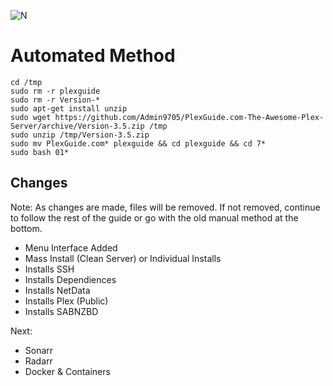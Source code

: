 ![N](https://preview.ibb.co/gdXE0m/Snip20171029_22.png)

# Automated Method

```
cd /tmp
sudo rm -r plexguide
sudo rm -r Version-*
sudo apt-get install unzip
sudo wget https://github.com/Admin9705/PlexGuide.com-The-Awesome-Plex-Server/archive/Version-3.5.zip /tmp
sudo unzip /tmp/Version-3.5.zip
sudo mv PlexGuide.com* plexguide && cd plexguide && cd 7*
sudo bash 01*
```

## Changes

Note:  As changes are made, files will be removed.  If not removed, continue to follow the rest of the guide or go with the old manual method at the bottom.

- Menu Interface Added
- Mass Install (Clean Server) or Individual Installs
- Installs SSH
- Installs Dependiences 
- Installs NetData 
- Installs Plex (Public)
- Installs SABNZBD

Next:

- Sonarr
- Radarr
- Docker & Containers
